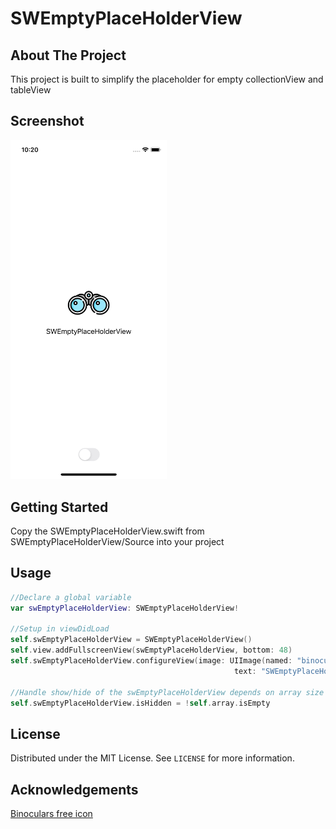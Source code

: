 # SWEmptyPlaceHolderView

## About The Project
This project is built to simplify the placeholder for empty collectionView and tableView

## Screenshot
<img src="https://github.com/seanwohc/SWEmptyPlaceHolderView/blob/master/Screenshot.png" width="250">

## Getting Started

Copy the SWEmptyPlaceHolderView.swift from SWEmptyPlaceHolderView/Source into your project

## Usage
```Swift
//Declare a global variable
var swEmptyPlaceHolderView: SWEmptyPlaceHolderView!

//Setup in viewDidLoad
self.swEmptyPlaceHolderView = SWEmptyPlaceHolderView()
self.view.addFullscreenView(swEmptyPlaceHolderView, bottom: 48)
self.swEmptyPlaceHolderView.configureView(image: UIImage(named: "binoculars"),
                                                  text: "SWEmptyPlaceHolderView")
                                                  
//Handle show/hide of the swEmptyPlaceHolderView depends on array size
self.swEmptyPlaceHolderView.isHidden = !self.array.isEmpty                                                  
```

## License
Distributed under the MIT License. See `LICENSE` for more information.

## Acknowledgements
[Binoculars free icon](https://www.flaticon.com/free-icon/binoculars_3904074)
